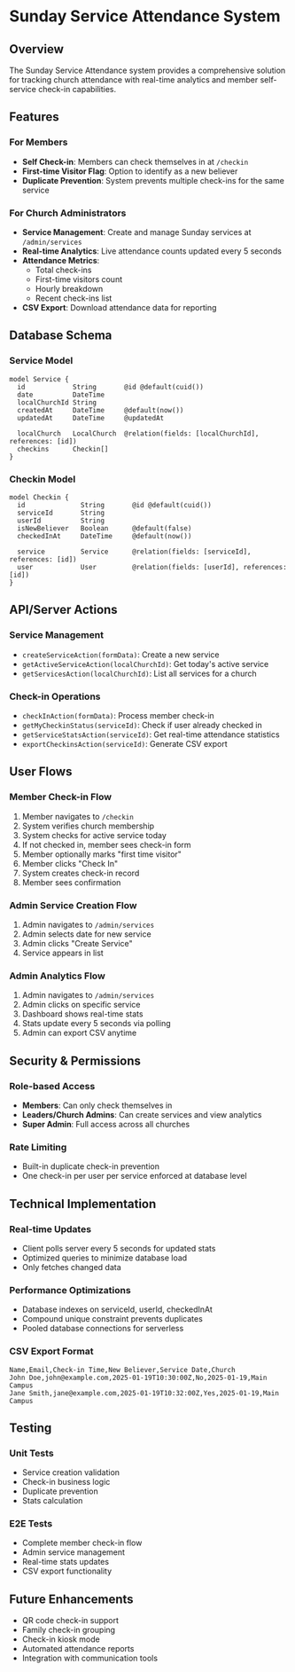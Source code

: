 # Sunday Service Attendance System

## Overview

The Sunday Service Attendance system provides a comprehensive solution for tracking church attendance with real-time analytics and member self-service check-in capabilities.

## Features

### For Members
- **Self Check-in**: Members can check themselves in at `/checkin`
- **First-time Visitor Flag**: Option to identify as a new believer
- **Duplicate Prevention**: System prevents multiple check-ins for the same service

### For Church Administrators
- **Service Management**: Create and manage Sunday services at `/admin/services`
- **Real-time Analytics**: Live attendance counts updated every 5 seconds
- **Attendance Metrics**:
  - Total check-ins
  - First-time visitors count
  - Hourly breakdown
  - Recent check-ins list
- **CSV Export**: Download attendance data for reporting

## Database Schema

### Service Model
```prisma
model Service {
  id            String       @id @default(cuid())
  date          DateTime
  localChurchId String
  createdAt     DateTime     @default(now())
  updatedAt     DateTime     @updatedAt
  
  localChurch   LocalChurch  @relation(fields: [localChurchId], references: [id])
  checkins      Checkin[]
}
```

### Checkin Model
```prisma
model Checkin {
  id              String       @id @default(cuid())
  serviceId       String
  userId          String
  isNewBeliever   Boolean      @default(false)
  checkedInAt     DateTime     @default(now())
  
  service         Service      @relation(fields: [serviceId], references: [id])
  user            User         @relation(fields: [userId], references: [id])
}
```

## API/Server Actions

### Service Management
- `createServiceAction(formData)`: Create a new service
- `getActiveServiceAction(localChurchId)`: Get today's active service
- `getServicesAction(localChurchId)`: List all services for a church

### Check-in Operations  
- `checkInAction(formData)`: Process member check-in
- `getMyCheckinStatus(serviceId)`: Check if user already checked in
- `getServiceStatsAction(serviceId)`: Get real-time attendance statistics
- `exportCheckinsAction(serviceId)`: Generate CSV export

## User Flows

### Member Check-in Flow
1. Member navigates to `/checkin`
2. System verifies church membership
3. System checks for active service today
4. If not checked in, member sees check-in form
5. Member optionally marks "first time visitor"
6. Member clicks "Check In"
7. System creates check-in record
8. Member sees confirmation

### Admin Service Creation Flow
1. Admin navigates to `/admin/services`
2. Admin selects date for new service
3. Admin clicks "Create Service"
4. Service appears in list

### Admin Analytics Flow
1. Admin navigates to `/admin/services`
2. Admin clicks on specific service
3. Dashboard shows real-time stats
4. Stats update every 5 seconds via polling
5. Admin can export CSV anytime

## Security & Permissions

### Role-based Access
- **Members**: Can only check themselves in
- **Leaders/Church Admins**: Can create services and view analytics
- **Super Admin**: Full access across all churches

### Rate Limiting
- Built-in duplicate check-in prevention
- One check-in per user per service enforced at database level

## Technical Implementation

### Real-time Updates
- Client polls server every 5 seconds for updated stats
- Optimized queries to minimize database load
- Only fetches changed data

### Performance Optimizations
- Database indexes on serviceId, userId, checkedInAt
- Compound unique constraint prevents duplicates
- Pooled database connections for serverless

### CSV Export Format
```csv
Name,Email,Check-in Time,New Believer,Service Date,Church
John Doe,john@example.com,2025-01-19T10:30:00Z,No,2025-01-19,Main Campus
Jane Smith,jane@example.com,2025-01-19T10:32:00Z,Yes,2025-01-19,Main Campus
```

## Testing

### Unit Tests
- Service creation validation
- Check-in business logic
- Duplicate prevention
- Stats calculation

### E2E Tests
- Complete member check-in flow
- Admin service management
- Real-time stats updates
- CSV export functionality

## Future Enhancements

- QR code check-in support
- Family check-in grouping
- Check-in kiosk mode
- Automated attendance reports
- Integration with communication tools